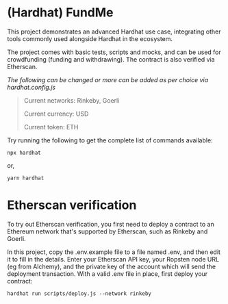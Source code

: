 # (Hardhat) FundMe

This project demonstrates an advanced Hardhat use case, integrating other tools commonly used alongside Hardhat in the ecosystem.

The project comes with basic tests, scripts and mocks, and can be used for crowdfunding (funding and withdrawing). The contract is also verified via Etherscan.

*The following can be changed or more can be added as per choice via hardhat.config.js*

> Current networks: Rinkeby, Goerli
>
> Current currency: USD
>
> Current token: ETH

Try running the following to get the complete list of commands available:

```shell
npx hardhat
```

or,

```shell
yarn hardhat
```

# Etherscan verification

To try out Etherscan verification, you first need to deploy a contract to an Ethereum network that's supported by Etherscan, such as Rinkeby and Goerli.

In this project, copy the .env.example file to a file named .env, and then edit it to fill in the details. Enter your Etherscan API key, your Ropsten node URL (eg from Alchemy), and the private key of the account which will send the deployment transaction. With a valid .env file in place, first deploy your contract:

```shell
hardhat run scripts/deploy.js --network rinkeby
```
